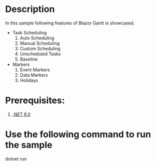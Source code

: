 # Description

In this sample following features of Blazor Gantt is showcased.

* Task Scheduling
	1. Auto Scheduling
	2. Manual Scheduling
	3. Custom Scheduling
	4. Unscheduled Tasks
	5. Baseline
* Markers
	1. Event Markers
	2. Data Markers
	3. Holidays
	
# Prerequisites:

1. [.NET 6.0](https://dotnet.microsoft.com/en-us/download/dotnet/6.0)

# Use the following command to run the sample

dotnet run
